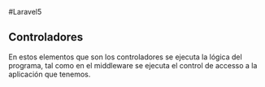 #Laravel5
## Controladores

En estos elementos que son los controladores se ejecuta la lógica del programa,
tal como en el middleware se ejecuta el control de accesso a la aplicación que tenemos.

